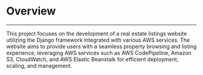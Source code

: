<h1>Overview</h1>
<hr>
<p>This project focuses on the development of a real estate listings website utilizing the Django framework integrated with various AWS services. The website aims to provide users with a seamless property browsing and listing experience, leveraging AWS services such as AWS CodePipeline, Amazon S3, CloudWatch, and AWS Elastic Beanstalk for efficient deployment, scaling, and management.</p>

